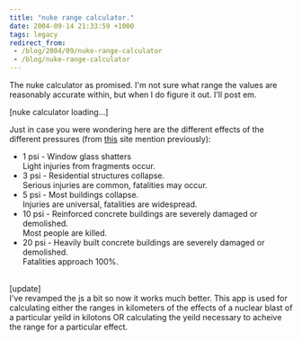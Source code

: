 ```yaml
---
title: "nuke range calculator."
date: 2004-09-14 21:33:59 +1000
tags: legacy
redirect_from:
 - /blog/2004/09/nuke-range-calculator
 - /blog/nuke-range-calculator
---
```


The nuke calculator as promised. I'm not sure what range the values are reasonably accurate within, but when I do figure it out. I'll post em.



<div id="nukeInsert">[nuke calculator loading...]</div>

<!-- nuclear calculator -->

<script src="/static/media/js/nukecalc.js" language="JavaScript"></script>

<!-- hack to get nuke calculator working -->

<script language="JavaScript" type="text/javascript">

<!--

calc = buildCalculator();

document.getElementById('nukeInsert').innerHTML = calc;



startCalculator();

//-->

</script>



Just in case you were wondering here are the different effects of the different pressures (from <a href="http://nuclearweaponarchive.org/Nwfaq/Nfaq5.html">this</a> site mention previously):

<ul><li>1 psi - Window glass shatters<br/>Light injuries from fragments occur.</li>

<li>3 psi - Residential structures collapse.<br/> Serious injuries are common, fatalities may occur.</li>

<li>5 psi   -  Most buildings collapse.<br/>Injuries are universal, fatalities are widespread.</li>

<li>10 psi  -   Reinforced concrete buildings are severely damaged or demolished.<br/>Most people are killed.</li>

<li>20 psi  -   Heavily built concrete buildings are severely damaged or demolished.<br/>Fatalities approach 100%.</li>

</ul>



<!--break--><br />[update]<br />I've revamped the js a bit so now it works much better. This app is used for calculating either the ranges in kilometers of the effects of a nuclear blast of a particular yeild in kilotons OR calculating the yeild necessary to acheive the range for a particular effect.

